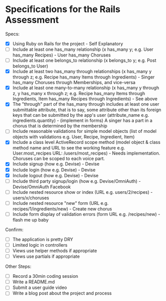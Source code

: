 # Specifications for the Rails Assessment

Specs:
- [x] Using Ruby on Rails for the project - Self Explanatory
- [ ] Include at least one has_many relationship (x has_many y; e.g. User has_many Recipes) - User has_many Choruses
- [ ] Include at least one belongs_to relationship (x belongs_to y; e.g. Post belongs_to User)
- [x] Include at least two has_many through relationships (x has_many y through z; e.g. Recipe has_many Items through Ingredients) - Singer has_many Choruses through Memberships, and vice-versa
- [x] Include at least one many-to-many relationship (x has_many y through z, y has_many x through z; e.g. Recipe has_many Items through Ingredients, Item has_many Recipes through Ingredients) - See above
- [x] The "through" part of the has_many through includes at least one user submittable attribute, that is to say, some attribute other than its foreign keys that can be submitted by the app's user (attribute_name e.g. ingredients.quantity) - (implement in forms) A singer has a part in a chorus that is determined by the membership
- [ ] Include reasonable validations for simple model objects (list of model objects with validations e.g. User, Recipe, Ingredient, Item)
- [x] Include a class level ActiveRecord scope method (model object & class method name and URL to see the working feature e.g. User.most_recipes URL: /users/most_recipes) - Needs implementation. Choruses can be scoped to each voice part.
- [x] Include signup (how e.g. Devise) - Devise
- [x] Include login (how e.g. Devise) - Devise
- [x] Include logout (how e.g. Devise) - Devise
- [ ] Include third party signup/login (how e.g. Devise/OmniAuth) - Devise/OmniAuth Facebook
- [ ] Include nested resource show or index (URL e.g. users/2/recipes) - users/x/choruses
- [ ] Include nested resource "new" form (URL e.g. recipes/1/ingredients/new) - Create new chorus
- [ ] Include form display of validation errors (form URL e.g. /recipes/new) - flash me up baby

Confirm:
- [ ] The application is pretty DRY
- [ ] Limited logic in controllers
- [ ] Views use helper methods if appropriate
- [ ] Views use partials if appropriate

Other Steps:
- [ ] Record a 30min coding session
- [ ] Write a README.md
- [ ] Submit a user guide video
- [ ] Write a blog post about the project and process
